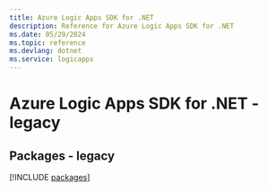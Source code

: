 ```yaml
---
title: Azure Logic Apps SDK for .NET
description: Reference for Azure Logic Apps SDK for .NET
ms.date: 05/29/2024
ms.topic: reference
ms.devlang: dotnet
ms.service: logicapps
---
```

# Azure Logic Apps SDK for .NET - legacy
## Packages - legacy
[!INCLUDE [packages](logic-apps-index.md)]